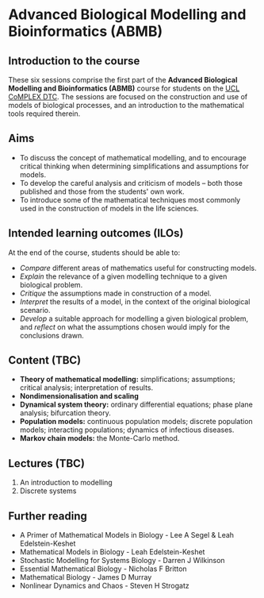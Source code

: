 # Advanced Biological Modelling and Bioinformatics (ABMB)

## Introduction to the course
These six sessions comprise the first part of the **Advanced Biological Modelling and Bioinformatics (ABMB)** course for students on the [UCL CoMPLEX DTC](https://www.ucl.ac.uk/complex).
The sessions are focused on the construction and use of models of biological processes, and an introduction to the mathematical tools required therein.

## Aims
- To discuss the concept of mathematical modelling, and to encourage critical thinking when determining simplifications and assumptions for models.
- To develop the careful analysis and criticism of models – both those published and those from the students' own work.
- To introduce some of the mathematical techniques most commonly used in the construction of models in the life sciences.

## Intended learning outcomes (ILOs)
At the end of the course, students should be able to:

- *Compare* different areas of mathematics useful for constructing models.
- *Explain* the relevance of a given modelling technique to a given biological problem.
- *Critique* the assumptions made in construction of a model.
- *Interpret* the results of a model, in the context of the original biological scenario.
- *Develop* a suitable approach for modelling a given biological problem, and *reflect* on what the assumptions chosen would imply for the conclusions drawn.

## Content (TBC)
- **Theory of mathematical modelling:** simplifications; assumptions; critical analysis; interpretation of results.
- **Nondimensionalisation and scaling**
- **Dynamical system theory:** ordinary differential equations; phase plane analysis; bifurcation theory.
- **Population models:** continuous population models; discrete population models; interacting populations; dynamics of infectious diseases.
- **Markov chain models:** the Monte-Carlo method.

## Lectures (TBC)
1. An introduction to modelling
2. Discrete systems

## Further reading
- A Primer of Mathematical Models in Biology - Lee A Segel & Leah Edelstein-Keshet
- Mathematical Models in Biology - Leah Edelstein-Keshet
- Stochastic Modelling for Systems Biology - Darren J Wilkinson
- Essential Mathematical Biology - Nicholas F Britton
- Mathematical Biology - James D Murray
- Nonlinear Dynamics and Chaos - Steven H Strogatz

